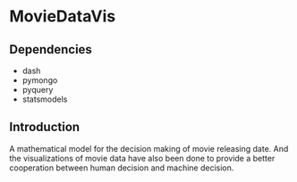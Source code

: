 # MovieDataVis
## Dependencies
- dash
- pymongo
- pyquery
- statsmodels
## Introduction
A mathematical model for the decision making of movie releasing date. 
And the visualizations of movie data have also been done to provide a better cooperation between human decision and machine decision. 